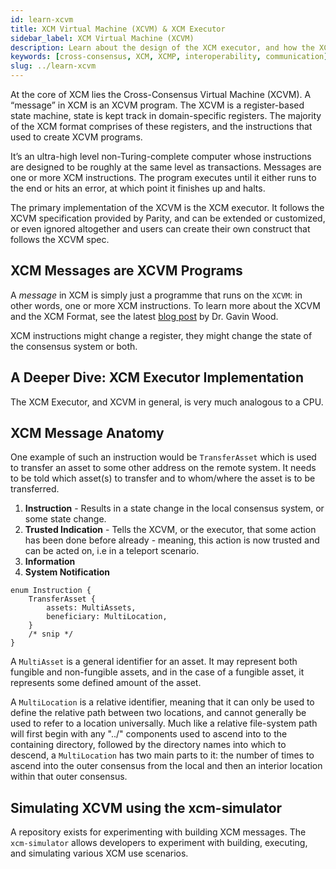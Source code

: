 ```yaml
---
id: learn-xcvm
title: XCM Virtual Machine (XCVM) & XCM Executor
sidebar_label: XCM Virtual Machine (XCVM)
description: Learn about the design of the XCM executor, and how the XCM Virtual machine works.
keywords: [cross-consensus, XCM, XCMP, interoperability, communication]
slug: ../learn-xcvm
---
```


At the core of XCM lies the Cross-Consensus Virtual Machine (XCVM). A “message” in XCM is an XCVM
program. The XCVM is a register-based state machine, state is kept track in domain-specific
registers. The majority of the XCM format comprises of these registers, and the instructions that
used to create XCVM programs.

It’s an ultra-high level non-Turing-complete computer whose instructions are designed to be roughly
at the same level as transactions. Messages are one or more XCM instructions. The program executes
until it either runs to the end or hits an error, at which point it finishes up and halts.

The primary implementation of the XCVM is the XCM executor. It follows the XCVM specification
provided by Parity, and can be extended or customized, or even ignored altogether and users can
create their own construct that follows the XCVM spec.

## XCM Messages are XCVM Programs

A _message_ in XCM is simply just a programme that runs on the `XCVM`: in other words, one or more
XCM instructions. To learn more about the XCVM and the XCM Format, see the latest
[blog post](https://medium.com/polkadot-network/xcm-the-cross-consensus-message-format-3b77b1373392)
by Dr. Gavin Wood.

XCM instructions might change a register, they might change the state of the consensus system or
both.

## A Deeper Dive: XCM Executor Implementation

The XCM Executor, and XCVM in general, is very much analogous to a CPU.

## XCM Message Anatomy

One example of such an instruction would be `TransferAsset` which is used to transfer an asset to
some other address on the remote system. It needs to be told which asset(s) to transfer and to
whom/where the asset is to be transferred.

1. **Instruction** - Results in a state change in the local consensus system, or some state change.
2. **Trusted Indication** - Tells the XCVM, or the executor, that some action has been done before
   already - meaning, this action is now trusted and can be acted on, i.e in a teleport scenario.
3. **Information**
4. **System Notification**

```
enum Instruction {
    TransferAsset {
        assets: MultiAssets,
        beneficiary: MultiLocation,
    }
    /* snip */
}
```

A `MultiAsset` is a general identifier for an asset. It may represent both fungible and non-fungible
assets, and in the case of a fungible asset, it represents some defined amount of the asset.

A `MultiLocation` is a relative identifier, meaning that it can only be used to define the relative
path between two locations, and cannot generally be used to refer to a location universally. Much
like a relative file-system path will first begin with any "../" components used to ascend into to
the containing directory, followed by the directory names into which to descend, a `MultiLocation`
has two main parts to it: the number of times to ascend into the outer consensus from the local and
then an interior location within that outer consensus.

## Simulating XCVM using the xcm-simulator

A repository exists for experimenting with building XCM messages. The `xcm-simulator` allows
developers to experiment with building, executing, and simulating various XCM use scenarios.
